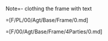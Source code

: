Note=- clothing the frame with text

=[F/PL/00/Agt/Base/Frame/0.md] 

=[F/00/Agt/Base/Frame/4Parties/0.md]
